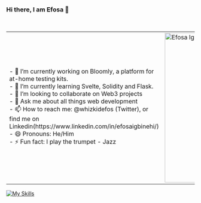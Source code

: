 ### Hi there, I am Efosa 👋
<table>
  
  <tr>
    <td valign="center">
      - 🔭 I’m currently working on Bloomly, a platform for at-home testing kits. <br>
      - 🌱 I’m currently learning Svelte, Solidity and Flask. <br>
      - 👯 I’m looking to collaborate on Web3 projects <br>
      - 💬 Ask me about all things web development <br>
      - 📫 How to reach me: @whizkidefos (Twitter), or find me on Linkedin(https://www.linkedin.com/in/efosaigbinehi/) <br>
      - 😄 Pronouns: He/Him <br>
      - ⚡ Fun fact: I play the trumpet - Jazz <br>
    </td> <br>
    <td>
      <a href="https://app.daily.dev/whizkidefos"><img src="https://api.daily.dev/devcards/f020652d48494895b0c39def2320dd72.png?r=hkl" width="400" alt="Efosa Igbinehi's Dev Card"/></a>
    </td>
  </tr>

  </table>
  
<!-- ![GitHub Activity Graph](https://activity-graph.herokuapp.com/graph?username=whizkidefos&theme=dracula&hide_border=true) -->
[![My Skills](https://skillicons.dev/icons?i=js,ts,html,css,sass,bootstrap,tailwind,docker,jquery,react,nextjs,nodejs,php,postgres,wordpress,py,svelte,vscode,figma,ai)](https://skillicons.dev)

